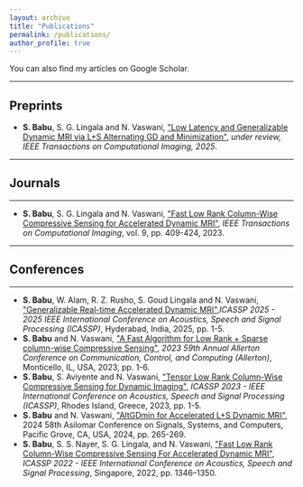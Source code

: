 ```yaml
---
layout: archive
title: "Publications"
permalink: /publications/
author_profile: true
---
```


You can also find my articles on Google Scholar.

---

## Preprints
- **S. Babu**, S. G. Lingala and N. Vaswani, ["Low Latency and Generalizable Dynamic MRI via L+S Alternating GD and Minimization"]( 
https://doi.org/10.48550/arXiv.2502.19220), *under review, IEEE Transactions on Computational Imaging, 2025*.
---
## Journals
---
- **S. Babu**, S. G. Lingala and N. Vaswani, ["Fast Low Rank Column-Wise Compressive Sensing for Accelerated Dynamic MRI"](https://ieeexplore.ieee.org/abstract/document/10103217), *IEEE Transactions on Computational Imaging*, vol. 9, pp. 409-424, 2023.
---
## Conferences
---
- **S. Babu**, W. Alam, R. Z. Rusho, S. Goud Lingala and N. Vaswani, ["Generalizable Real-time Accelerated Dynamic MRI"](https://ieeexplore.ieee.org/abstract/document/10888799),*ICASSP 2025 - 2025 IEEE International Conference on Acoustics, Speech and Signal Processing (ICASSP)*, Hyderabad, India, 2025, pp. 1-5.
- **S. Babu** and N. Vaswani, ["A Fast Algorithm for Low Rank + Sparse column-wise Compressive Sensing"](https://ieeexplore.ieee.org/abstract/document/10313478), *2023 59th Annual Allerton Conference on Communication, Control, and Computing (Allerton)*, Monticello, IL, USA, 2023, pp. 1-6.
- **S. Babu**, S. Aviyente and N. Vaswani, ["Tensor Low Rank Column-Wise Compressive Sensing for Dynamic Imaging"](https://ieeexplore.ieee.org/abstract/document/10097054), *ICASSP 2023 - IEEE International Conference on Acoustics, Speech and Signal Processing (ICASSP)*, Rhodes Island, Greece, 2023, pp. 1-5.
- **S. Babu** and N. Vaswani, ["AltGDmin for Accelerated L+S Dynamic MRI"](https://ieeexplore.ieee.org/abstract/document/10942852), 2024 58th Asilomar Conference on Signals, Systems, and Computers, Pacific Grove, CA, USA, 2024, pp. 265-269.
- **S. Babu**, S. S. Nayer, S. G. Lingala, and N. Vaswani, ["Fast Low Rank Column-Wise Compressive Sensing For Accelerated Dynamic MRI"](https://ieeexplore.ieee.org/document/9747549),
*ICASSP 2022 - IEEE International Conference on Acoustics, Speech and Signal Processing*, Singapore, 2022, pp. 1346–1350.  
